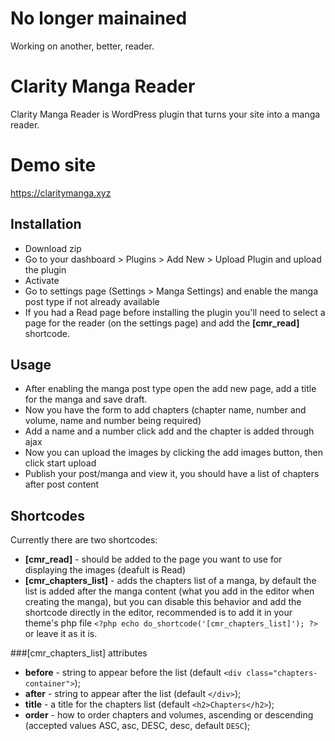 # No longer mainained
Working on another, better, reader.

# Clarity Manga Reader
Clarity Manga Reader is WordPress plugin that turns your site into a manga reader.

# Demo site
https://claritymanga.xyz

## Installation
* Download zip
* Go to your dashboard > Plugins > Add New > Upload Plugin and upload the plugin
* Activate
* Go to settings page (Settings > Manga Settings) and enable the manga post type if not already available
* If you had a Read page before installing the plugin you'll need to select a page 
for the reader (on the settings page) and add the **[cmr_read]** shortcode.

## Usage
* After enabling the manga post type open the add new page, add a title for the manga and save draft.
* Now you have the form to add chapters (chapter name, number and volume, name and number being required)
* Add a name and a number click add and the chapter is added through ajax
* Now you can upload the images by clicking the add images button, then click start upload
* Publish your post/manga and view it, you should have a list of chapters after post content

## Shortcodes
Currently there are two shortcodes:

* **[cmr_read]** - should be added to the page you want to use for displaying the images (deafult is Read)
* **[cmr_chapters_list]** - adds the chapters list of a manga, 
by default the list is added after the manga content (what you add in the editor when creating the manga), 
but you can disable this behavior and add the shortcode directly in the editor, 
recommended is to add it in your theme's php file `<?php echo do_shortcode('[cmr_chapters_list]'); ?>` or leave it as it is.

###[cmr_chapters_list] attributes
* **before** - string to appear before the list (default `<div class="chapters-container">`);
* **after** - string to appear after the list (default `</div>`);
* **title** - a title for the chapters list (default `<h2>Chapters</h2>`);
* **order** - how to order chapters and volumes, ascending or descending (accepted values ASC, asc, DESC, desc, default `DESC`);


